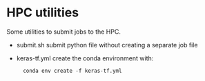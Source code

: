 # HPC utilities

Some utilities to submit jobs to the HPC.

- submit.sh submit python file without creating a separate job file
- keras-tf.yml create the conda environment with:

	    conda env create -f keras-tf.yml
